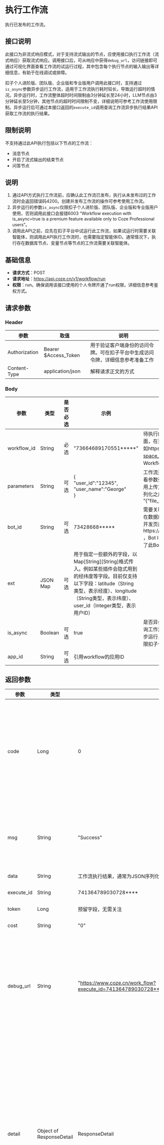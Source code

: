 # 执行工作流
执行已发布的工作流。

## 接口说明
此接口为非流式响应模式，对于支持流式输出的节点，应使用接口执行工作流（流式响应）获取流式响应。调用接口后，可从响应中获得`debug_url`，访问链接即可通过可视化界面查看工作流的试运行过程，其中包含每个执行节点的输入输出等详细信息，有助于在线调试或排障。

扣子个人进阶版、团队版、企业版和专业版用户调用此接口时，支持通过`is_async`参数异步运行工作流，适用于工作流执行耗时较长，导致运行超时的情况。异步运行时，工作流整体超时时间限制由3分钟延长至24小时，LLM节点由3分钟延长至5分钟，其他节点的超时时间限制不变，详细说明可参考工作流使用限制。异步运行后可通过本接口返回的`execute_id`调用查询工作流异步执行结果API获取工作流的执行结果。

## 限制说明
不支持通过此API执行包括以下节点的工作流：
- 消息节点
- 开启了流式输出的结束节点
- 问答节点

## 说明
1. 通过API方式执行工作流前，应确认此工作流已发布，执行从未发布过的工作流时会返回错误码4200。创建并发布工作流的操作可参考使用工作流。
2. 异步运行的参数`is_async`仅限扣子个人进阶版、团队版、企业版和专业版用户使用，否则调用此接口会报错6003 “Workflow execution with is_async=true is a premium feature available only to Coze Professional users”。
3. 调用此API之前，应先在扣子平台中试运行此工作流，如果试运行时需要关联智能体，则调用此API执行工作流时，也需要指定智能体ID。通常情况下，执行存在数据库节点、变量节点等节点的工作流需要关联智能体。

## 基础信息
- **请求方式**：POST
- **请求地址**：https://api.coze.cn/v1/workflow/run
- **权限**：run。确保调用该接口使用的个人令牌开通了run权限，详细信息参考鉴权方式。

## 请求参数
### Header
|参数|取值|说明|
|---|---|---|
|Authorization|Bearer $Access_Token|用于验证客户端身份的访问令牌。可在扣子平台中生成访问令牌，详细信息参考准备工作|
|Content-Type|application/json|解释请求正文的方式|

### Body
|参数|类型|是否必选|示例|说明|
|---|---|---|---|---|
|workflow_id|String|必选| "73664689170551*****"|待执行的Workflow ID，此工作流应已发布。进入Workflow编排页面，在页面URL中，workflow参数后的数字就是Workflow ID。例如https://www.coze.com/work_flow?space_id=42463***&workflow_id=73505836754923*** ，Workflow ID为73505836754923*** |
|parameters|String|可选|{<br>"user_id":"12345",<br>"user_name":"George"<br>}|工作流开始节点的输入参数及取值，可在指定工作流的编排页面查看参数列表。如果工作流输入参数为Image等类型的文件，可以调用上传文件API获取file_id，在调用此API时，在parameters中以序列化之后的JSON格式传入file_id。例如 “parameters” : { "input": "{\"file_id\": \"xxxxx\"}" } |
|bot_id|String|可选|73428668*****|需要关联的Bot ID。部分工作流执行时需要指定关联的Bot，例如存在数据库节点、变量节点等节点的工作流。进入Bot的开发页面，开发页面URL中bot参数后的数字就是Bot ID。例如https://www.coze.com/space/341****/bot/73428668***** ，Bot ID为73428668***** 。确保调用该接口使用的令牌开通了此Bot所在空间的权限，且该Bot已发布为API服务|
|ext|JSON Map|可选|用于指定一些额外的字段，以Map[String][String]格式传入。例如某些插件会隐式用到的经纬度等字段。目前仅支持以下字段：latitude（String类型，表示经度）、longitude（String类型，表示纬度）、user_id（Integer类型，表示用户ID）|
|is_async|Boolean|可选|true|是否异步运行。异步运行后可通过本接口返回的execute_id调用查询工作流异步执行结果API获取工作流的最终执行结果。true表示异步运行，false（默认）表示同步运行。异步运行的参数is_async仅限扣子个人进阶版、团队版、企业版和专业版使用|
|app_id|String|可选|引用workflow的应用ID|

## 返回参数
|参数|类型|示例|说明|
|---|---|---|---|
|code|Long|0|调用状态码。0表示调用成功，其他值表示调用失败。可通过msg字段判断详细的错误原因|
|msg|String| "Success"|状态信息。API调用失败时可通过此字段查看详细错误信息|
|data|String|工作流执行结果，通常为JSON序列化字符串，部分场景下可能返回非JSON结构的字符串|
|execute_id|String|741364789030728****|异步执行的事件ID|
|token|Long|预留字段，无需关注|
|cost|String| "0"|预留字段，无需关注|
|debug_url|String| "https://www.coze.cn/work_flow?execute_id=741364789030728****&space_id=736142423532160****&workflow_id=738958910358870****"|工作流试运行调试页面。访问此页面可查看每个工作流节点的运行结果、输入输出等信息|
|detail|Object of ResponseDetail|ResponseDetail|参数为logid（String类型，本次请求的日志ID。如果遇到异常报错场景，且反复重试仍然报错，可以根据此logid及错误码联系扣子团队获取帮助。详细说明可参考获取帮助和技术支持）|

## 示例
### 请求示例
同步执行工作流：
```bash
curl --location --request POST 'https://api.coze.cn/v1/workflow/run' \
--header 'Authorization: Bearer pat_hfwkehfncaf****' \
--header 'Content-Type: application/json' \
--data-raw '{
"workflow_id": "73664689170551*****",
"parameters": {
"user_id":"12345",
"user_name":"George"
}
}'
```
异步执行工作流：
```bash
curl --location --request POST 'https://api.coze.cn/v1/workflow/run' \
--header 'Authorization: Bearer pat_hfwkehfncaf****' \
--header 'Content-Type: application/json' \
--data-raw '{
"workflow_id": "73664689170551*****",
"parameters": {
"user_id":"12345",
"user_name":"George"
},
"is_async": true
}'
```

### 返回示例
同步执行工作流：
```json
{
"code": 0,
"cost": "0",
"data": "{\"output\":\"北京的经度为116.4074°E，纬度为39.9042°N。\"}",
"debug_url": "https://www.coze.cn/work_flow?execute_id=741364789030728****&space_id=736142423532160****&workflow_id=738958910358870****",
"msg": "Success",
"token": 98
}
```
异步执行工作流：
```json
{
"code": 0,
"cost": "0",
"execute_id": "741364789030728****",
"debug_url": "https://www.coze.cn/work_flow?execute_id=741364789030728****&space_id=736142423532160****&workflow_id=738958910358870****",
"msg": "Success",
"token": 98
}
```

## 错误码
如果成功调用扣子的API，返回信息中`code`字段为0。如果状态码为其他值，则表示接口调用失败。此时`msg`字段中包含详细错误信息，可参考错误码文档查看对应的解决方法。 